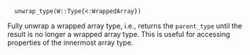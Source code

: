```
  unwrap_type(W::Type{<:WrappedArray})
```

Fully unwrap a wrapped array type, i.e., returns the `parent_type` until the result is no longer a wrapped array type. This is useful for accessing properties of the innermost array type.
